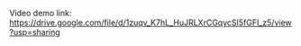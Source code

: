 Video demo link: https://drive.google.com/file/d/1zuqv_K7hL_HuJRLXrCGqycSI5fGFI_z5/view?usp=sharing
